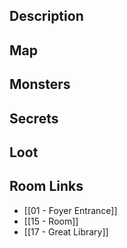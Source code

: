
## Description

## Map

## Monsters

## Secrets

## Loot

## Room Links

*  [[01 - Foyer Entrance]]
*  [[15 - Room]]
*  [[17 - Great Library]]